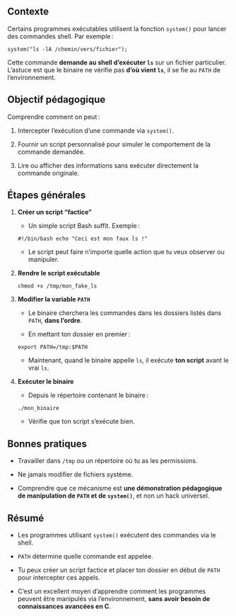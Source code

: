 ## Contexte

Certains programmes exécutables utilisent la fonction `system()` pour lancer des commandes shell. Par exemple :

`system("ls -lA /chemin/vers/fichier");`

Cette commande **demande au shell d’exécuter `ls`** sur un fichier particulier. L’astuce est que le binaire ne vérifie pas **d’où vient `ls`**, il se fie au `PATH` de l’environnement.

## Objectif pédagogique

Comprendre comment on peut :

1. Intercepter l’exécution d’une commande via `system()`.
    
2. Fournir un script personnalisé pour simuler le comportement de la commande demandée.
    
3. Lire ou afficher des informations sans exécuter directement la commande originale.
    

## Étapes générales

1. **Créer un script “factice”**
    
    - Un simple script Bash suffit. Exemple :
        
    
    `#!/bin/bash echo "Ceci est mon faux ls !"`
    
    - Le script peut faire n’importe quelle action que tu veux observer ou manipuler.
        
2. **Rendre le script exécutable**
    
    `chmod +x /tmp/mon_fake_ls`
    
3. **Modifier la variable `PATH`**
    
    - Le binaire cherchera les commandes dans les dossiers listés dans `PATH`, **dans l’ordre**.
        
    - En mettant ton dossier en premier :
        
    
    `export PATH=/tmp:$PATH`
    
    - Maintenant, quand le binaire appelle `ls`, il exécute **ton script** avant le vrai `ls`.
        
4. **Exécuter le binaire**
    
    - Depuis le répertoire contenant le binaire :
        
    
    `./mon_binaire`
    
    - Vérifie que ton script s’exécute bien.
        

## Bonnes pratiques

- Travailler dans `/tmp` ou un répertoire où tu as les permissions.
    
- Ne jamais modifier de fichiers système.
    
- Comprendre que ce mécanisme est **une démonstration pédagogique de manipulation de `PATH` et de `system()`**, et non un hack universel.
    

## Résumé

- Les programmes utilisant `system()` exécutent des commandes via le shell.
    
- `PATH` détermine quelle commande est appelée.
    
- Tu peux créer un script factice et placer ton dossier en début de `PATH` pour intercepter ces appels.
    
- C’est un excellent moyen d’apprendre comment les programmes peuvent être manipulés via l’environnement, **sans avoir besoin de connaissances avancées en C**.